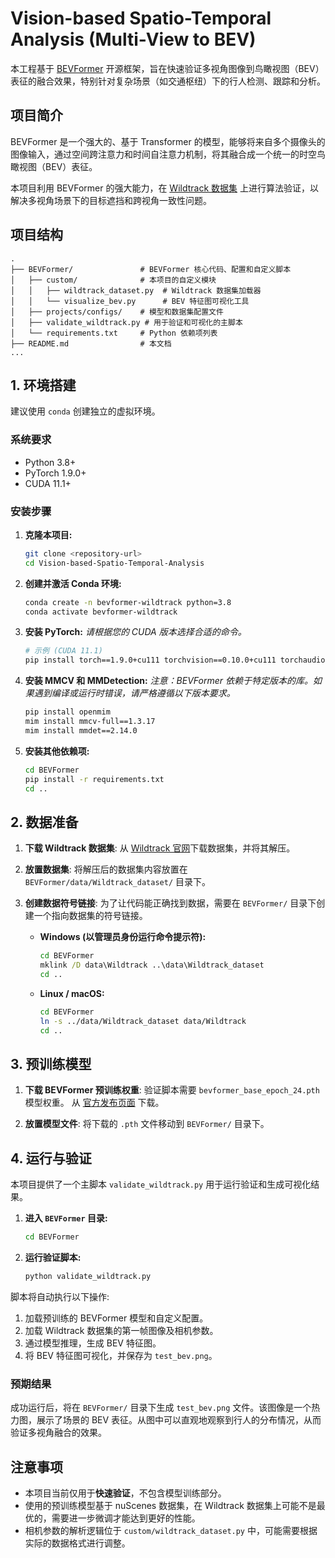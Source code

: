 # Vision-based Spatio-Temporal Analysis (Multi-View to BEV)

本工程基于 [BEVFormer](https://github.com/fundamentalvision/BEVFormer) 开源框架，旨在快速验证多视角图像到鸟瞰视图（BEV）表征的融合效果，特别针对复杂场景（如交通枢纽）下的行人检测、跟踪和分析。

## 项目简介

BEVFormer 是一个强大的、基于 Transformer 的模型，能够将来自多个摄像头的图像输入，通过空间跨注意力和时间自注意力机制，将其融合成一个统一的时空鸟瞰视图（BEV）表征。

本项目利用 BEVFormer 的强大能力，在 [Wildtrack 数据集](https://www.epfl.ch/labs/cvlab/data/data-wildtrack/) 上进行算法验证，以解决多视角场景下的目标遮挡和跨视角一致性问题。

## 项目结构

```
.
├── BEVFormer/               # BEVFormer 核心代码、配置和自定义脚本
│   ├── custom/              # 本项目的自定义模块
│   │   ├── wildtrack_dataset.py  # Wildtrack 数据集加载器
│   │   └── visualize_bev.py      # BEV 特征图可视化工具
│   ├── projects/configs/    # 模型和数据集配置文件
│   ├── validate_wildtrack.py # 用于验证和可视化的主脚本
│   └── requirements.txt     # Python 依赖项列表
├── README.md                # 本文档
...
```

## 1. 环境搭建

建议使用 `conda` 创建独立的虚拟环境。

### 系统要求
- Python 3.8+
- PyTorch 1.9.0+
- CUDA 11.1+

### 安装步骤

1.  **克隆本项目:**
    ```bash
    git clone <repository-url>
    cd Vision-based-Spatio-Temporal-Analysis
    ```

2.  **创建并激活 Conda 环境:**
    ```bash
    conda create -n bevformer-wildtrack python=3.8
    conda activate bevformer-wildtrack
    ```

3.  **安装 PyTorch:**
    *请根据您的 CUDA 版本选择合适的命令。*
    ```bash
    # 示例 (CUDA 11.1)
    pip install torch==1.9.0+cu111 torchvision==0.10.0+cu111 torchaudio==0.7.2 -f https://download.pytorch.org/whl/torch_stable.html
    ```

4.  **安装 MMCV 和 MMDetection:**
    *注意：BEVFormer 依赖于特定版本的库。如果遇到编译或运行时错误，请严格遵循以下版本要求。*
    ```bash
    pip install openmim
    mim install mmcv-full==1.3.17
    mim install mmdet==2.14.0
    ```

5.  **安装其他依赖项:**
    ```bash
    cd BEVFormer
    pip install -r requirements.txt
    cd ..
    ```

## 2. 数据准备

1.  **下载 Wildtrack 数据集**:
    从 [Wildtrack 官网](https://www.epfl.ch/labs/cvlab/data/data-wildtrack/)下载数据集，并将其解压。

2.  **放置数据集**:
    将解压后的数据集内容放置在 `BEVFormer/data/Wildtrack_dataset/` 目录下。

3.  **创建数据符号链接**:
    为了让代码能正确找到数据，需要在 `BEVFormer/` 目录下创建一个指向数据集的符号链接。
    -   **Windows (以管理员身份运行命令提示符):**
        ```cmd
        cd BEVFormer
        mklink /D data\Wildtrack ..\data\Wildtrack_dataset
        cd ..
        ```
    -   **Linux / macOS:**
        ```bash
        cd BEVFormer
        ln -s ../data/Wildtrack_dataset data/Wildtrack
        cd ..
        ```

## 3. 预训练模型

1.  **下载 BEVFormer 预训练权重**:
    验证脚本需要 `bevformer_base_epoch_24.pth` 模型权重。
    从 [官方发布页面](https://github.com/zhiqi-li/storage/releases/download/v1.0/bevformer_base_epoch_24.pth) 下载。

2.  **放置模型文件**:
    将下载的 `.pth` 文件移动到 `BEVFormer/` 目录下。

## 4. 运行与验证

本项目提供了一个主脚本 `validate_wildtrack.py` 用于运行验证和生成可视化结果。

1.  **进入 `BEVFormer` 目录:**
    ```bash
    cd BEVFormer
    ```

2.  **运行验证脚本:**
    ```bash
    python validate_wildtrack.py
    ```

脚本将自动执行以下操作:
1.  加载预训练的 BEVFormer 模型和自定义配置。
2.  加载 Wildtrack 数据集的第一帧图像及相机参数。
3.  通过模型推理，生成 BEV 特征图。
4.  将 BEV 特征图可视化，并保存为 `test_bev.png`。

### 预期结果
成功运行后，将在 `BEVFormer/` 目录下生成 `test_bev.png` 文件。该图像是一个热力图，展示了场景的 BEV 表征。从图中可以直观地观察到行人的分布情况，从而验证多视角融合的效果。

## 注意事项

- 本项目当前仅用于**快速验证**，不包含模型训练部分。
- 使用的预训练模型基于 nuScenes 数据集，在 Wildtrack 数据集上可能不是最优的，需要进一步微调才能达到更好的性能。
- 相机参数的解析逻辑位于 `custom/wildtrack_dataset.py` 中，可能需要根据实际的数据格式进行调整。

